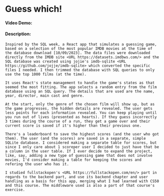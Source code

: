 # Guess which!

#### Video Demo: <URL www.youtube.com>

#### Description:

    Inspired by the SQL week, a React app that simulates a guessing game, based on a selection of the most popular IMDB movies at the time of the database download [10/09/2023]. The data files were downloaded directly from the IMDB site <URL https://datasets.imdbws.com/> and the SQL database was created using jojie's imdb-sqlite <URL https://github.com/jojje/imdb-sqlite> which converted the specific files I needed. I then trimmed the database with SQL queries to only use the top 1000 films (at the time).

    It uses React's state management to handle the game's states as that seemed the most fitting. The app selects a random entry from the film database using an SQL query. The details that are used are the name, year, director, main cast and genre.

    At the start, only the genre of the chosen film will show up, but as the game progresses, the hidden details are revealed. The user gets less points for each information revealed. You can keep playing until you run out of lives (presented as hearts). If they guess incorrectly 3 times during the course of a run, they get a game over and their current score is saved if it's higher than their previous one.

    There's a leaderboard to save the highest scores (and the user who got them). The user (and the scores) are saved in a separate, simple SQLite database. I considered making a separate table for scores, but since I only care about 1 scoreper user I decided to just have that be a column in the user table. If I ever decide to expand the project, like, say, adding a new type of guessing game that does not involve movies, I'd consider making a table for keeping the scores and refering the user who has it.

    I studied fullstackopen's <URL https://fullstackopen.com/en/> part in regards to the backend part, and use its backend chapter and user handling as a basis for this app, merging what I had learned with CS50 and this course. The middleware used is also a part of that course's exercise.
